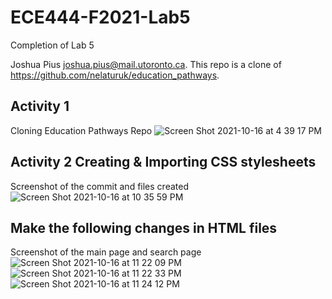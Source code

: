 # ECE444-F2021-Lab5
Completion of Lab 5

Joshua Pius joshua.pius@mail.utoronto.ca. 
This repo is a clone of https://github.com/nelaturuk/education_pathways.

## Activity 1
Cloning Education Pathways Repo
![Screen Shot 2021-10-16 at 4 39 17 PM](https://user-images.githubusercontent.com/49081873/137601578-48edd934-00da-401f-ad96-6e4f86e5acd9.png)

## Activity 2 Creating & Importing CSS stylesheets

Screenshot of the commit and files created
![Screen Shot 2021-10-16 at 10 35 59 PM](https://user-images.githubusercontent.com/49081873/137608399-3396f101-d6e9-41a3-8acf-6034404e570c.png)

## Make the following changes in HTML files
Screenshot of the main page and search page
![Screen Shot 2021-10-16 at 11 22 09 PM](https://user-images.githubusercontent.com/49081873/137609597-2c9f9370-0866-47fe-9677-163c082b2179.png)
![Screen Shot 2021-10-16 at 11 22 33 PM](https://user-images.githubusercontent.com/49081873/137609609-4d1e9a89-b809-4784-be2f-5db7f35a8735.png)
![Screen Shot 2021-10-16 at 11 24 12 PM](https://user-images.githubusercontent.com/49081873/137609635-753996e9-23ae-4d21-bf8f-f8099afc920e.png)

